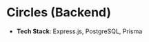 # Circles (Backend)


- **Tech Stack**: Express.js, PostgreSQL, Prisma


<!-- ### Development process:

1. Prisma setup
-- models

2. Auth
-- google auth, passport

3. Routes
-- get users route

4. Logout, Midleware setup
-- need to modify protection of routes

5. Auth sync with frontend

6. Running process modified  
```bash
npx prisma migrate dev --name names  // after change in db
npm run build
npm run start
``` -->